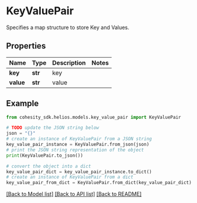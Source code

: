 # KeyValuePair

Specifies a map structure to store Key and Values.

## Properties

Name | Type | Description | Notes
------------ | ------------- | ------------- | -------------
**key** | **str** | key | 
**value** | **str** | value | 

## Example

```python
from cohesity_sdk.helios.models.key_value_pair import KeyValuePair

# TODO update the JSON string below
json = "{}"
# create an instance of KeyValuePair from a JSON string
key_value_pair_instance = KeyValuePair.from_json(json)
# print the JSON string representation of the object
print(KeyValuePair.to_json())

# convert the object into a dict
key_value_pair_dict = key_value_pair_instance.to_dict()
# create an instance of KeyValuePair from a dict
key_value_pair_from_dict = KeyValuePair.from_dict(key_value_pair_dict)
```
[[Back to Model list]](../README.md#documentation-for-models) [[Back to API list]](../README.md#documentation-for-api-endpoints) [[Back to README]](../README.md)


